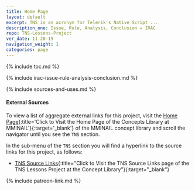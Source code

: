 ```yaml
---
title: Home Page
layout: default
excerpt: TNS is an acronym for Telerik's Native Script ...
description_one: Issue, Rule, Analysis, Conclusion = IRAC
repo: TNS-Lessons-Project
ver_date: 11-20-19
navigation_weight: 1
categories: page
---
```


{% include toc.md %}

{% include irac-issue-rule-analysis-conclusion.md %}

{% include sources-and-uses.md %}

#### External Sources

To view a list of aggregate external links for this project, visit the [Home Page](https://mminail.github.io/){:title='Click to Visit the Home Page of the Concepts Library at MMINAIL'}{:target='_blank'} of the MMINAIL concept library and scroll the navigator until you see the `TNS` section.

In the sub-menu of the `TNS` section you will find a hyperlink to the source links for this project, as follows:

- [TNS Source Links](https://mminail.github.io/TNS/TNS-Source-Links.htm){:title="Click to Visit the TNS Source Links page of the TNS Lessons Project at the Concept Library"}{:target="_blank"}

{% include patreon-link.md %}
